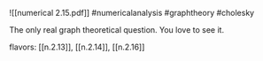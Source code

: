 ![[numerical 2.15.pdf]] #numericalanalysis #graphtheory #cholesky 

The only real graph theoretical question. You love to see it.

flavors: [[n.2.13]], [[n.2.14]], [[n.2.16]]